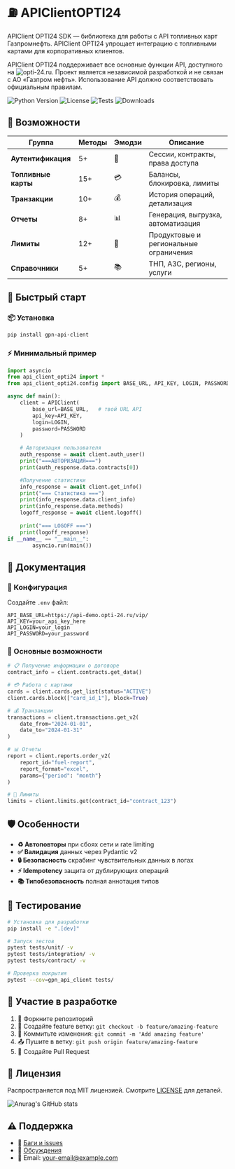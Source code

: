 
# ⛽ APIClientOPTI24
APIClient OPTI24 SDK — библиотека для работы с API топливных карт Газпромнефть. 
APIClient OPTI24 упрощает интеграцию с топливными картами для корпоративных клиентов.

APIClient OPTI24 поддерживает все основные функции API, доступного на ![opti-24.ru](https://opti-24.ru/products/api/). 
Проект является независимой разработкой и не связан с АО «Газпром нефть». Использование API должно соответствовать официальным правилам.

![Python Version](https://img.shields.io/badge/python-3.9%2B-blue)
![License](https://img.shields.io/badge/license-MIT-green)
![Tests](https://img.shields.io/github/actions/workflow/status/your-username/gpn-api-client/ci.yml)
![Downloads](https://img.shields.io/pypi/dm/gpn-api-client)



## 🚀 Возможности

| Группа | Методы | Эмодзи | Описание |
|--------|--------|--------|----------|
| **Аутентификация** | 5+ | 🔐 | Сессии, контракты, права доступа |
| **Топливные карты** | 15+ | 💳 | Балансы, блокировка, лимиты |
| **Транзакции** | 10+ | 💰 | История операций, детализация |
| **Отчеты** | 8+ | 📊 | Генерация, выгрузка, автоматизация |
| **Лимиты** | 12+ | 🚦 | Продуктовые и региональные ограничения |
| **Справочники** | 5+ | 📚 | ТНП, АЗС, регионы, услуги |


## 🚀 Быстрый старт

### 📦 Установка
```bash
pip install gpn-api-client
```

### ⚡ Минимальный пример
```python
import asyncio
from api_client_opti24 import *
from api_client_opti24.config import BASE_URL, API_KEY, LOGIN, PASSWORD

async def main():
    client = APIClient(
        base_url=BASE_URL,   # твой URL API
        api_key=API_KEY,
        login=LOGIN,
        password=PASSWORD
    )

    # Авторизация пользователя
    auth_response = await client.auth_user()
    print("===АВТОРИЗАЦИЯ===")
    print(auth_response.data.contracts[0])

    #Получение статистики
    info_response = await client.get_info()
    print("=== Cтатистика ===")
    print(info_response.data.client_info)
    print(info_response.data.methods)
    logoff_response = await client.logoff()
    
    print("=== LOGOFF ===")
    print(logoff_response)
if __name__ == "__main__":
        asyncio.run(main())
```

## 📖 Документация

### 🔧 Конфигурация
Создайте `.env` файл:
```env
API_BASE_URL=https://api-demo.opti-24.ru/vip/
API_KEY=your_api_key_here
API_LOGIN=your_login
API_PASSWORD=your_password
```

### 🎯 Основные возможности
```python
# 📋 Получение информации о договоре
contract_info = client.contracts.get_data()

# 💳 Работа с картами
cards = client.cards.get_list(status="ACTIVE")
client.cards.block(["card_id_1"], block=True)

# 💰 Транзакции
transactions = client.transactions.get_v2(
    date_from="2024-01-01", 
    date_to="2024-01-31"
)

# 📊 Отчеты
report = client.reports.order_v2(
    report_id="fuel-report",
    report_format="excel",
    params={"period": "month"}
)

# 🚦 Лимиты
limits = client.limits.get(contract_id="contract_123")
```

## 🛡️ Особенности

- **♻️ Автоповторы** при сбоях сети и rate limiting
- **✅ Валидация** данных через Pydantic v2
- **🔒 Безопасность** скрабинг чувствительных данных в логах
- **⚡ Idempotency** защита от дублирующих операций
- **📚 Типобезопасность** полная аннотация типов

## 🧪 Тестирование

```bash
# Установка для разработки
pip install -e ".[dev]"

# Запуск тестов
pytest tests/unit/ -v
pytest tests/integration/ -v
pytest tests/contract/ -v

# Проверка покрытия
pytest --cov=gpn_api_client tests/
```

## 🤝 Участие в разработке

1. 🍴 Форкните репозиторий
2. 🌿 Создайте feature ветку: `git checkout -b feature/amazing-feature`
3. 💾 Коммитьте изменения: `git commit -m 'Add amazing feature'`
4. 📤 Пушите в ветку: `git push origin feature/amazing-feature`
5. 🔄 Создайте Pull Request

## 📄 Лицензия

Распространяется под MIT лицензией. Смотрите [LICENSE](LICENSE) для деталей.

![Anurag's GitHub stats](https://github-readme-stats.vercel.app/api?username=raspopovaa&show=reviews,discussions_started,discussions_answered,prs_merged,prs_merged_percentage)


## ⚠️ Поддержка

- 🐛 [Баги и issues](https://github.com/your-username/gpn-api-client/issues)
- 💬 [Обсуждения](https://github.com/your-username/gpn-api-client/discussions)
- 📧 Email: your-email@example.com


```

